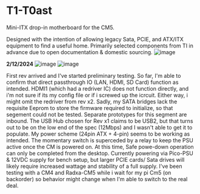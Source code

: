 # T1-T0ast
Mini-ITX drop-in motherboard for the CM5.

Designed with the intention of allowing legacy Sata, PCIE, and ATX/ITX equipment to find a useful home.
Primarily selected components from TI in advance due to open documentation & domestic sourcing.
![image](https://github.com/user-attachments/assets/ceaf5b70-2d87-4256-9097-2fc8a0a3a318)

**2/12/2024**
![image](https://github.com/user-attachments/assets/8a8849f6-b487-4b72-ac72-12003d1c16be)
![image](https://github.com/user-attachments/assets/b4a303cb-13a9-4137-b3a5-ad3f853d8359)

First rev arrived and I've started preliminary testing. So far, I'm able to confirm that direct passthrough IO (LAN, HDMI, SD Card) function as intended.
HDMI1 (which had a redriver IC) does not function directly, and i'm not sure if its my config file or if i screwed up the icrcuit. Either way, i might omit the redriver from rev x2.
Sadly, my SATA bridges lack the requisite Eeprom to store the firmware required to initialize, so that segement could not be tested. Separate prototypes for this segment are inbound.
The USB Hub chosen for Rev x1 claims to be USB2, but that turns out to be on the low end of the spec (12Mbps) and I wasn't able to get it to populate.
My power scheme (24pin ATX + 4-pin) seems to be working as intended. The momentary switch is superceded by a relay to keep the PSU active once the CM is powered on. At this time, Safe powe-down operation can only be completed from the desktop. Currently powering via Pico-PSU & 12VDC supply for bench setup, but larger PCIE cards/ Sata drives will likely require increased wattage and stability of a full supply.
I've been testing with a CM4 and Radxa-CM5 while i wait for my pi Cm5 (on backorder) so behavior might change when I'm able to switch to the real deal.
